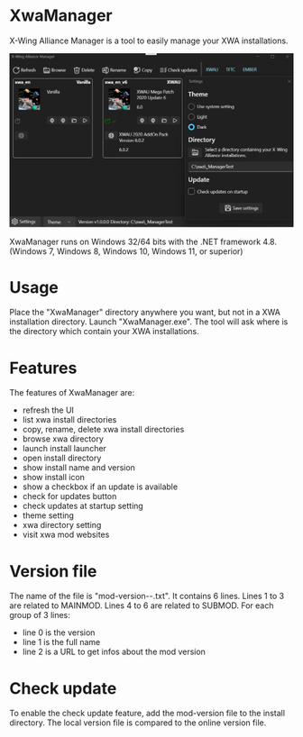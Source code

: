 # XwaManager

X-Wing Alliance Manager is a tool to easily manage your XWA installations.

![XwaManager](Images/XwaManager.png)

XwaManager runs on Windows 32/64 bits with the .NET framework 4.8.
(Windows 7, Windows 8, Windows 10, Windows 11, or superior)

# Usage

Place the "XwaManager" directory anywhere you want, but not in a XWA installation directory.
Launch "XwaManager.exe".
The tool will ask where is the directory which contain your XWA installations.

# Features

The features of XwaManager are:
- refresh the UI
- list xwa install directories
- copy, rename, delete xwa install directories
- browse xwa directory
- launch install launcher
- open install directory
- show install name and version
- show install icon
- show a checkbox if an update is available
- check for updates button
- check updates at startup setting
- theme setting
- xwa directory setting
- visit xwa mod websites

# Version file

The name of the file is "mod-version-<MAINMOD>-<SUBMOD>.txt".
It contains 6 lines.
Lines 1 to 3 are related to MAINMOD.
Lines 4 to 6 are related to SUBMOD.
For each group of 3 lines:
- line 0 is the version
- line 1 is the full name
- line 2 is a URL to get infos about the mod version

# Check update

To enable the check update feature, add the mod-version file to the install directory.
The local version file is compared to the online version file.

